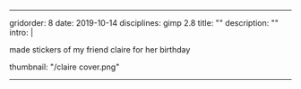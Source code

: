 ---

gridorder: 8
date: 2019-10-14
disciplines: gimp 2.8
title: ""
description: ""
intro: |

 made stickers of my friend claire for her birthday


thumbnail: "/claire cover.png"

---